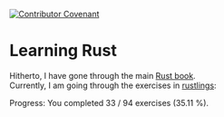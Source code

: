 [![Contributor Covenant](https://img.shields.io/badge/Contributor%20Covenant-2.1-4baaaa.svg)](code_of_conduct.md) 

# Learning Rust

Hitherto, I have gone through the main [Rust book](https://doc.rust-lang.org/stable/book/title-page.html).  
Currently, I am going through the exercises in [rustlings](https://github.com/rust-lang/rustlings):


Progress: You completed 33 / 94 exercises (35.11 %).
